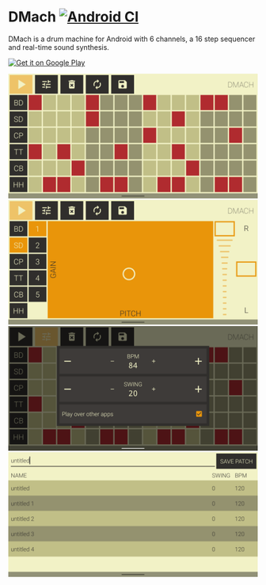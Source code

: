 # DMach [![Android CI](https://github.com/simonnorberg/dmach/workflows/Android%20CI/badge.svg)](https://github.com/simonnorberg/dmach/actions)

DMach is a drum machine for Android with 6 channels, a 16 step sequencer and real-time sound synthesis.

<a href="https://play.google.com/store/apps/details?id=net.simno.dmach"><img alt="Get it on Google Play" src="https://play.google.com/intl/en_us/badges/images/generic/en-play-badge.png" width=185 /></a>

<img src="screenshots/dmach-1.webp" width="540" />
<img src="screenshots/dmach-2.webp" width="540" />
<img src="screenshots/dmach-3.webp" width="540" />
<img src="screenshots/dmach-4.webp" width="540" />
